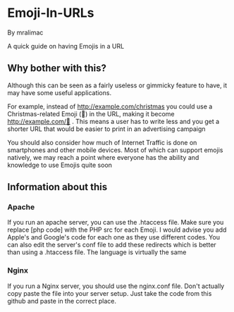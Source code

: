 # Emoji-In-URLs

By mralimac

A quick guide on having Emojis in a URL

## Why bother with this?
Although this can be seen as a fairly useless or gimmicky feature to have, it may have some useful applications.

For example, instead of http://example.com/christmas you could use a Christmas-related Emoji (🎄) in the URL, making it become http://example.com/🎄 . This means a user has to write less and you get a shorter URL that would be easier to print in an advertising campaign

You should also consider how much of Internet Traffic is done on smartphones and other mobile devices. Most of which can support emojis natively, we may reach a point where everyone has the ability and knowledge to use Emojis quite soon

## Information about this
### Apache
If you run an apache server, you can use the .htaccess file. Make sure you replace [php code] with the PHP src for each Emoji. I would advise you add Apple's and Google's code for each one as they use different codes.
You can also edit the server's conf file to add these redirects which is better than using a .htaccess file. The language is virtually the same

### Nginx
If you run a Nginx server, you should use the nginx.conf file. Don't actually copy paste the file into your server setup. Just take the code from this github and paste in the correct place.
